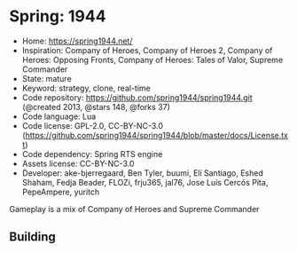 # Spring: 1944

- Home: https://spring1944.net/
- Inspiration: Company of Heroes, Company of Heroes 2, Company of Heroes: Opposing Fronts, Company of Heroes: Tales of Valor, Supreme Commander
- State: mature
- Keyword: strategy, clone, real-time
- Code repository: https://github.com/spring1944/spring1944.git (@created 2013, @stars 148, @forks 37)
- Code language: Lua
- Code license: GPL-2.0, CC-BY-NC-3.0 (https://github.com/spring1944/spring1944/blob/master/docs/License.txt)
- Code dependency: Spring RTS engine
- Assets license: CC-BY-NC-3.0
- Developer: ake-bjerregaard, Ben Tyler, buumi, Elí Santiago, Eshed Shaham, Fedja Beader, FLOZi, frju365, jal76, Jose Luis Cercós Pita, PepeAmpere, yuritch

Gameplay is a mix of Company of Heroes and Supreme Commander

## Building
